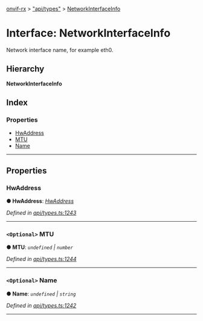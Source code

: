 [onvif-rx](../README.md) > ["api/types"](../modules/_api_types_.md) > [NetworkInterfaceInfo](../interfaces/_api_types_.networkinterfaceinfo.md)

# Interface: NetworkInterfaceInfo

Network interface name, for example eth0.

## Hierarchy

**NetworkInterfaceInfo**

## Index

### Properties

* [HwAddress](_api_types_.networkinterfaceinfo.md#hwaddress)
* [MTU](_api_types_.networkinterfaceinfo.md#mtu)
* [Name](_api_types_.networkinterfaceinfo.md#name)

---

## Properties

<a id="hwaddress"></a>

###  HwAddress

**● HwAddress**: *[HwAddress](_api_types_.networkinterfaceinfo.md#hwaddress)*

*Defined in [api/types.ts:1243](https://github.com/patrickmichalina/onvif-rx/blob/f117e44/src/api/types.ts#L1243)*

___
<a id="mtu"></a>

### `<Optional>` MTU

**● MTU**: *`undefined` \| `number`*

*Defined in [api/types.ts:1244](https://github.com/patrickmichalina/onvif-rx/blob/f117e44/src/api/types.ts#L1244)*

___
<a id="name"></a>

### `<Optional>` Name

**● Name**: *`undefined` \| `string`*

*Defined in [api/types.ts:1242](https://github.com/patrickmichalina/onvif-rx/blob/f117e44/src/api/types.ts#L1242)*

___

